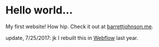 # Hello world...
My first website! How hip. Check it out at [barrettjohnson.me](https://barrettjohnson.me).

update, 7/25/2017: jk I rebuilt this in [Webflow](https://webflow.com) last year.
